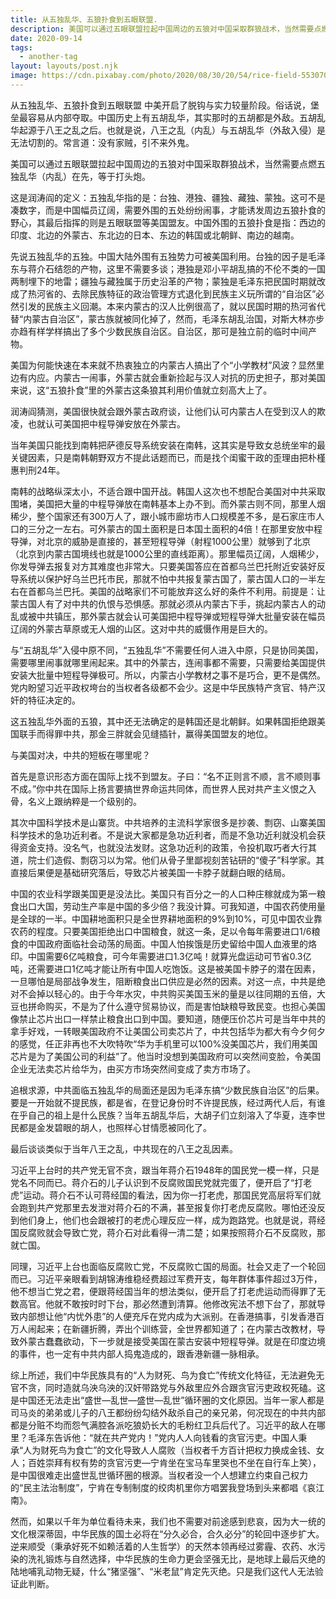 ```yaml
---
title: 从五独乱华、五狼扑食到五眼联盟.
description: 美国可以通过五眼联盟拉起中国周边的五狼对中国采取群狼战术，当然需要点燃五独乱华（内乱）在先，等于打头炮。
date: 2020-09-14
tags:
  - another-tag
layout: layouts/post.njk
image: https://cdn.pixabay.com/photo/2020/08/30/20/54/rice-field-5530707_1280.jpg
---
```




从五独乱华、五狼扑食到五眼联盟
中美开启了脱钩与实力较量阶段。俗话说，堡垒最容易从内部夺取。中国历史上有五胡乱华，其实那时的五胡都是外敌。五胡乱华起源于八王之乱之后。也就是说，八王之乱（内乱）与五胡乱华（外敌入侵）是无法切割的。常言道：没有家贼，引不来外鬼。

美国可以通过五眼联盟拉起中国周边的五狼对中国采取群狼战术，当然需要点燃五独乱华（内乱）在先，等于打头炮。

这是润涛阎的定义：五独乱华指的是：台独、港独、疆独、藏独、蒙独。这可不是凑数字，而是中国幅员辽阔，需要外围的五处纷纷闹事，才能诱发周边五狼扑食的野心，其最后指挥的则是五眼联盟等美国盟友。中国外围的五狼扑食是指：西边的印度、北边的外蒙古、东北边的日本、东边的韩国或北朝鲜、南边的越南。

先说五独乱华的五独。中国大陆外围有五独势力可被美国利用。台独的因子是毛泽东与蒋介石结怨的产物，这里不需要多谈；港独是邓小平胡乱搞的不伦不类的一国两制埋下的地雷；疆独与藏独属于历史沿革的产物；蒙独是毛泽东把民国时期就改成了热河省的、去除民族特征的政治管理方式退化到民族主义玩所谓的“自治区”必然引发的民族主义回潮。本来内蒙古的汉人比例很高了，就以民国时期的热河省代替“内蒙古自治区”，蒙古族就被同化掉了，然而，毛泽东胡乱治国，对斯大林亦步亦趋有样学样搞出了多个少数民族自治区。自治区，那可是独立前的临时中间产物。

美国为何能快速在本来就不热衷独立的内蒙古人搞出了个“小学教材”风波？显然里边有内应。内蒙古一闹事，外蒙古就会重新捡起与汉人对抗的历史担子，那对美国来说，这“五狼扑食”里的外蒙古这条狼其利用价值就立刻高大上了。

润涛阎猜测，美国很快就会跟外蒙古政府谈，让他们认可内蒙古人在受到汉人的欺凌，也就认可美国把中程导弹安放在外蒙古。

当年美国只能找到南韩把萨德反导系统安装在南韩，这其实是导致女总统坐牢的最关键因素，只是南韩朝野双方不提此话题而已，而是找个闺蜜干政的歪理由把朴槿惠判刑24年。

南韩的战略纵深太小，不适合跟中国开战。韩国人这次也不想配合美国对中共采取围堵，美国把大量的中程导弹放在南韩基本上办不到。而外蒙古则不同，那里人烟稀少，整个国家还有300万人了，跟小城市廊坊市人口规模差不多，是石家庄市人口的三分之一左右。可外蒙古的国土面积是日本国土面积的4倍！在那里安放中程导弹，对北京的威胁是直接的，甚至短程导弹（射程1000公里）就够到了北京（北京到内蒙古国境线也就是1000公里的直线距离）。那里幅员辽阔，人烟稀少，你发导弹去报复对方其难度也非常大。只要美国答应在首都乌兰巴托附近安装好反导系统以保护好乌兰巴托市民，那就不怕中共报复蒙古国了，蒙古国人口的一半左右在首都乌兰巴托。美国的战略家们不可能放弃这么好的条件不利用。前提是：让蒙古国人有了对中共的仇恨与恐惧感。那就必须从内蒙古下手，挑起内蒙古人的动乱或被中共镇压，那外蒙古就会认可美国把中程导弹或短程导弹大批量安装在幅员辽阔的外蒙古草原或无人烟的山区。这对中共的威慑作用是巨大的。

与“五胡乱华”入侵中原不同，“五独乱华”不需要任何人进入中原，只是协同美国，需要哪里闹事就哪里闹起来。其中的外蒙古，连闹事都不需要，只需要给美国提供安装大批量中短程导弹极可。所以，内蒙古小学教材之事不是巧合，更不是偶然。党内盼望习近平政权垮台的当权者各级都不会少。这是中华民族特产贪官、特产汉奸的特征决定的。

这五独乱华外面的五狼，其中还无法确定的是韩国还是北朝鲜。如果韩国拒绝跟美国联手而得罪中共，那金三胖就会见缝插针，赢得美国盟友的地位。

与美国对决，中共的短板在哪里呢？

首先是意识形态方面在国际上找不到盟友。子曰：“名不正则言不顺，言不顺则事不成。”你中共在国际上扬言要搞世界命运共同体，而世界人民对共产主义恨之入骨，名义上跟纳粹是一个级别的。

其次中国科学技术是山寨货。中共培养的主流科学家很多是抄袭、剽窃、山寨美国科学技术的急功近利者。不是说大家都是急功近利者，而是不急功近利就没机会获得资金支持。没名气，也就没法发财。这急功近利的政策，令投机取巧者大行其道，院士们造假、剽窃习以为常。他们从骨子里鄙视刻苦钻研的“傻子”科学家。其直接后果便是基础研究落后，导致芯片被美国一卡脖子就翻白眼的结局。

中国的农业科学跟美国更是没法比。美国只有百分之一的人口种庄稼就成为第一粮食出口大国，劳动生产率是中国的多少倍？我没计算。可我知道，中国农药使用量是全球的一半。中国耕地面积只是全世界耕地面积的9%到10%，可见中国农业靠农药的程度。只要美国拒绝出口中国粮食，就这一条，足以令每年需要进口1/6粮食的中国政府面临社会动荡的局面。中国人怕挨饿是历史留给中国人血液里的烙印。中国需要6亿吨粮食，可今年需要进口1.3亿吨！就算光盘运动可节省0.3亿吨，还需要进口1亿吨才能让所有中国人吃饱饭。这是被美国卡脖子的潜在因素，一旦哪怕是局部战争发生，阻断粮食出口供应是必然的因素。对这一点，中共是绝对不会掉以轻心的。由于今年水灾，中共购买美国玉米的量是以往同期的五倍，大豆也拼命购买，不是为了什么遵守贸易协议，而是害怕缺粮导致民变。也担心美国像禁止芯片出口一样禁止粮食出口到中国。要知道，随便压价芯片可是当年中共的拿手好戏，一转眼美国政府不让美国公司卖芯片了，中共包括华为都大有今夕何夕的感觉，任正非再也不大吹特吹“华为手机里可以100%没美国芯片，我们用美国芯片是为了美国公司的利益”了。他当时没想到美国政府可以突然间变脸，令美国企业无法卖芯片给华为，由买方市场突然间变成了卖方市场了。

追根求源，中共面临五独乱华的局面还是因为毛泽东搞“少数民族自治区”的后果。要是一开始就不提民族，都是省，在登记身份时不许提民族，经过两代人后，有谁在乎自己的祖上是什么民族？当年五胡乱华后，大胡子们立刻溶入了华夏，连李世民都是金发碧眼的胡人，也照样心甘情愿被同化了。

最后谈谈类似于当年八王之乱，中共现在的八王之乱因素。

习近平上台时的共产党无官不贪，跟当年蒋介石1948年的国民党一模一样，只是党名不同而已。蒋介石的儿子认识到不反腐败国民党就完蛋了，便开启了“打老虎”运动。蒋介石不认可蒋经国的看法，因为你一打老虎，那国民党高层将军们就会跑到共产党那里去发泄对蒋介石的不满，甚至报复你打老虎反腐败。哪怕还没反到他们身上，他们也会跟被打的老虎心理反应一样，成为跑路党。也就是说，蒋经国反腐败就会导致亡党，蒋介石对此看得一清二楚；如果按照蒋介石不反腐败，那就亡国。

同理，习近平上台也面临反腐败亡党，不反腐败亡国的局面。社会又走了一个轮回而已。习近平亲眼看到胡锦涛维稳经费超过军费开支，每年群体事件超过3万件，他不想当亡党之君，便跟蒋经国当年的想法类似，便开启了打老虎运动而得罪了无数高官。他就不敢按时时下台，那必然遭到清算。他修改宪法不想下台了，那就导致内部想让他“内忧外患”的人便充斥在党内成为大派别。在香港搞事，引发香港百万人闹起来；在新疆折腾，弄出个训练营，全世界都知道了；在内蒙古改教材，导致外蒙古蠢蠢欲动，下一步就是接受美国在蒙古安装中短程导弹。就是在印度边境的事件，也一定有中共内部人捣鬼造成的，跟香港新疆一脉相承。

综上所述，我们中华民族具有的“人为财死、鸟为食亡”传统文化特征，无法避免无官不贪，同时造就乌泱乌泱的汉奸带路党与外敌里应外合跟贪官污吏政权死磕。这是中国还无法走出“盛世—乱世—盛世—乱世”循环圈的文化原因。当年一家人都是司马炎的弟弟或儿子的八王都纷纷勾结外敌杀自己的亲兄弟，何况现在的中共内部都是分赃不均而怨气满腔各派吃狼奶长大的毛粉红卫兵后代了。习近平的敌人在哪里？毛泽东告诉他：“就在共产党内！”党内人人向钱看的贪官污吏。中国人秉承“人为财死鸟为食亡”的文化导致人人腐败（当权者千方百计把权力换成金钱、女人；百姓崇拜有权有势的贪官污吏—宁肯坐在宝马车里哭也不坐在自行车上笑），是中国很难走出盛世乱世循环圈的根源。当权者没一个人想建立约束自己权力的“民主法治制度”，宁肯在专制制度的绞肉机里你方唱罢我登场到头来都唱《哀江南》。

然而，如果以千年为单位看待未来，我们也不需要对前途感到悲哀，因为大一统的文化根深蒂固，中华民族的国土必将在“分久必合，合久必分”的轮回中逐步扩大。逆来顺受（秉承好死不如赖活着的人生哲学）的天然本领再经过雾霾、农药、水污染的洗礼锻炼与自然选择，中华民族的生命力更会坚强无比，是地球上最后灭绝的陆地哺乳动物无疑，什么“猪坚强”、“米老鼠”肯定先灭绝。只是我们这代人无法验证此判断。

